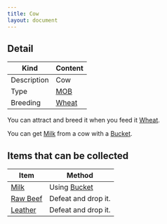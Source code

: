 ```yaml
---
title: Cow
layout: document
---
```

## Detail

|Kind|Content|
|---|---|
|Description|Cow|
|Type|[MOB](MOB)|
|Breeding|[Wheat](Wheat)|

You can attract and breed it when you feed it [Wheat](Wheat).

You can get [Milk](Milk) from a cow with a [Bucket](Bucket).

## Items that can be collected

|Item|Method|
|---|---|
|[Milk](Milk)|Using [Bucket](Bucket)|
|[Raw Beef](Raw_Beef)|Defeat and drop it.|
|[Leather](Leather)|Defeat and drop it.|
